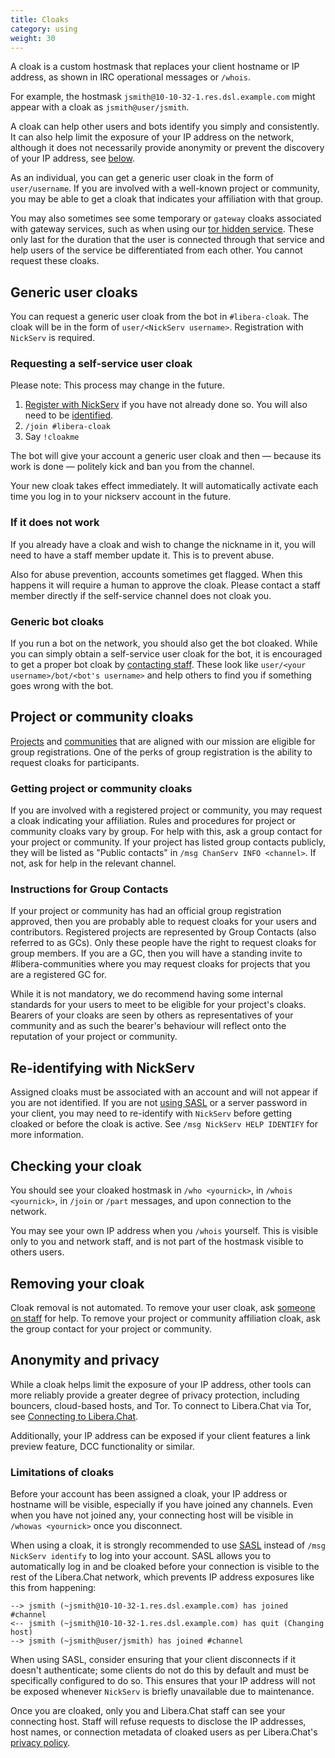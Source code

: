 ```yaml
---
title: Cloaks 
category: using
weight: 30
---
```


A cloak is a custom hostmask that replaces your client hostname or IP address,
as shown in IRC operational messages or `/whois`.

For example, the hostmask `jsmith@10-10-32-1.res.dsl.example.com` might appear
with a cloak as `jsmith@user/jsmith`.

A cloak can help other users and bots identify you simply and consistently. It
can also help limit the exposure of your IP address on the network, although
it does not necessarily provide anonymity or prevent the discovery of your IP
address, see [below](#limitations-of-cloaks).

As an individual, you can get a generic user cloak in the form of
`user/username`. If you are involved with a well-known project or community,
you may be able to get a cloak that indicates your affiliation with that
group.

You may also sometimes see some temporary or `gateway` cloaks associated with
gateway services, such as when using our
[tor hidden service](/guides/connect#accessing-liberachat-via-tor). These only
last for the duration that the user is connected through that service and help
users of the service be differentiated from each other. You cannot request
these cloaks.

## Generic user cloaks

You can request a generic user cloak from the bot in `#libera-cloak`. The
cloak will be in the form of `user/<NickServ username>`. Registration with
`NickServ` is required.

### Requesting a self-service user cloak

Please note: This process may change in the future.

1. [Register with NickServ](/guides/registration) if you have not already
   done so. You will also need to be
   [identified](/guides/registration#logging-in).
2. `/join #libera-cloak`
3. Say `!cloakme`

The bot will give your account a generic user cloak and then — because its
work is done — politely kick and ban you from the channel.

Your new cloak takes effect immediately. It will automatically activate each
time you log in to your nickserv account in the future.

### If it does not work

If you already have a cloak and wish to change the nickname in it, you will
need to have a staff member update it. This is to prevent abuse.

Also for abuse prevention, accounts sometimes get flagged. When this happens
it will require a human to approve the cloak. Please contact a staff member
directly if the self-service channel does not cloak you.

### Generic bot cloaks

If you run a bot on the network, you should also get the bot cloaked. While
you can simply obtain a self-service user cloak for the bot, it is
encouraged to get a proper bot cloak by
[contacting staff](/guides/faq#how-to-find-libera-chat-staff). These look
like `user/<your username>/bot/<bot's username>` and help others to find
you if something goes wrong with the bot.

## Project or community cloaks

[Projects](/chanreg#project-registration) and
[communities](/chanreg#community-registration) that are
aligned with our mission are eligible for group registrations. One of the
perks of group registration is the ability to request cloaks for participants.

### Getting project or community cloaks

If you are involved with a registered project or community, you may
request a cloak indicating your affiliation. Rules and procedures for project
or community cloaks vary by group. For help with this, ask a group contact for
your project or community. If your project has listed group contacts publicly,
they will be listed as "Public contacts" in `/msg ChanServ INFO <channel>`. If
not, ask for help in the relevant channel.

### Instructions for Group Contacts

If your project or community has had an official group registration approved,
then you are probably able to request cloaks for your users and contributors.
Registered projects are represented by Group Contacts (also referred to as GCs).
Only these people have the right to request cloaks for group members.
If you are a GC, then you will have a standing invite to #libera-communities
where you may request cloaks for projects that you are a registered GC for.

While it is not mandatory, we do recommend having some internal standards for
your users to meet to be eligible for your project's cloaks. Bearers of your
cloaks are seen by others as representatives of your community and as such the
bearer's behaviour will reflect onto the reputation of your project or community.

## Re-identifying with NickServ

Assigned cloaks must be associated with an account and will not appear if you
are not identified. If you are not [using SASL](/guides/sasl) or a server
password in your client, you may need to re-identify with `NickServ` before
getting cloaked or before the cloak is active. See
`/msg NickServ HELP IDENTIFY` for more information.

## Checking your cloak

You should see your cloaked hostmask in `/who <yournick>`, in
`/whois <yournick>`, in `/join` or `/part` messages, and upon connection to
the network.

You may see your own IP address when you `/whois` yourself. This is visible
only to you and network staff, and is not part of the hostmask visible to
others users.

## Removing your cloak

Cloak removal is not automated. To remove your user cloak, ask [someone on
staff](/about#wider-staff-and-organisation-membership) for
help. To remove your project or community affiliation cloak, ask the group
contact for your project or community.

## Anonymity and privacy

While a cloak helps limit the exposure of your IP address, other tools can
more reliably provide a greater degree of privacy protection, including
bouncers, cloud-based hosts, and Tor. To connect to Libera.Chat via Tor, see
[Connecting to Libera.Chat](/guides/connect#accessing-liberachat-via-tor).

Additionally, your IP address can be exposed if your client features a
link preview feature, DCC functionality or similar.

### Limitations of cloaks

Before your account has been assigned a cloak, your IP address or
hostname will be visible, especially if you have joined any channels.
Even when you have not joined any, your connecting host will be
visible in `/whowas <yournick>` once you disconnect.

When using a cloak, it is strongly recommended to use [SASL](/guides/sasl)
instead of `/msg NickServ identify` to log into your account.
SASL allows you to automatically log in and be cloaked before
your connection is visible to the rest of the Libera.Chat network,
which prevents IP address exposures like this from happening:

```irc
--> jsmith (~jsmith@10-10-32-1.res.dsl.example.com) has joined #channel
<-- jsmith (~jsmith@10-10-32-1.res.dsl.example.com) has quit (Changing host)
--> jsmith (~jsmith@user/jsmith) has joined #channel
```

When using SASL, consider ensuring that your client disconnects if
it doesn't authenticate; some clients do not do this by default and
must be specifically configured to do so. This ensures that your
IP address will not be exposed whenever `NickServ` is
briefly unavailable due to maintenance.

Once you are cloaked, only you and Libera.Chat staff can see
your connecting host. Staff will refuse requests to disclose the
IP addresses, host names, or connection metadata of cloaked users
as per Libera.Chat's [privacy policy](/privacy).
